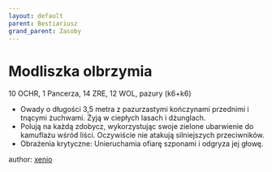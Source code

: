 ```yaml
---
layout: default
parent: Bestiariusz
grand_parent: Zasoby
---
```


# Modliszka olbrzymia

10 OCHR, 1 Pancerza, 14 ZRE, 12 WOL, pazury (k6+k6)

- Owady o długości 3,5 metra z pazurzastymi kończynami przednimi i tnącymi żuchwami. Żyją w ciepłych lasach i dżunglach.
- Polują na każdą zdobycz, wykorzystując swoje zielone ubarwienie do kamuflażu wśród liści. Oczywiście nie atakują  silniejszych przeciwników.
- Obrażenia krytyczne: Unieruchamia ofiarę szponami i odgryza jej głowę.

author: [xenio](https://xenioinabottle.blogspot.com)
